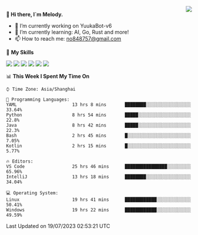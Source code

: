 <a href="#">
  <img align="right" src="https://github-readme-stats.vercel.app/api?username=melodyyuuka&count_private=true&show_icons=true" />
</a>

**👋 Hi there, I`m Melody.**

- 🔭 I’m currently working on YuukaBot-v6
- 🌱 I’m currently learning: AI, Go, Rust and more!
- 📫 How to reach me: no848757@gmail.com

🌟 **My Skills** 

![](https://img.shields.io/badge/-Python-3e74a2?style=flat-square&logo=Python&logoColor=fff)
![](https://img.shields.io/badge/-Java-007396?style=flat-square&logo=OpenJDK&logoColor=fff)
![](https://img.shields.io/badge/-Node.js-339933?style=flat-square&logo=Node.js&logoColor=fff)
![](https://img.shields.io/badge/-Git-f05032?style=flat-square&logo=git&logoColor=fff)
![](https://img.shields.io/badge/-PostgreSQL-4169e1?style=flat-square&logo=PostgreSQL&logoColor=fff)
![](https://img.shields.io/badge/-VSCode-007acc?style=flat-square&logo=Visual-Studio-Code&logoColor=fff)


<!--START_SECTION:waka-->
📊 **This Week I Spent My Time On** 

```text
⌚︎ Time Zone: Asia/Shanghai

💬 Programming Languages: 
YAML                     13 hrs 8 mins       ████████░░░░░░░░░░░░░░░░░   33.64% 
Python                   8 hrs 54 mins       █████░░░░░░░░░░░░░░░░░░░░   22.8% 
Java                     8 hrs 42 mins       █████░░░░░░░░░░░░░░░░░░░░   22.3% 
Bash                     2 hrs 45 mins       █░░░░░░░░░░░░░░░░░░░░░░░░   7.05% 
Kotlin                   2 hrs 15 mins       █░░░░░░░░░░░░░░░░░░░░░░░░   5.77%

🔥 Editors: 
VS Code                  25 hrs 46 mins      ████████████████░░░░░░░░░   65.96% 
IntelliJ                 13 hrs 18 mins      ████████░░░░░░░░░░░░░░░░░   34.04%

💻 Operating System: 
Linux                    19 hrs 41 mins      ████████████░░░░░░░░░░░░░   50.41% 
Windows                  19 hrs 22 mins      ████████████░░░░░░░░░░░░░   49.59%

```


 Last Updated on 19/07/2023 02:53:21 UTC
<!--END_SECTION:waka-->
